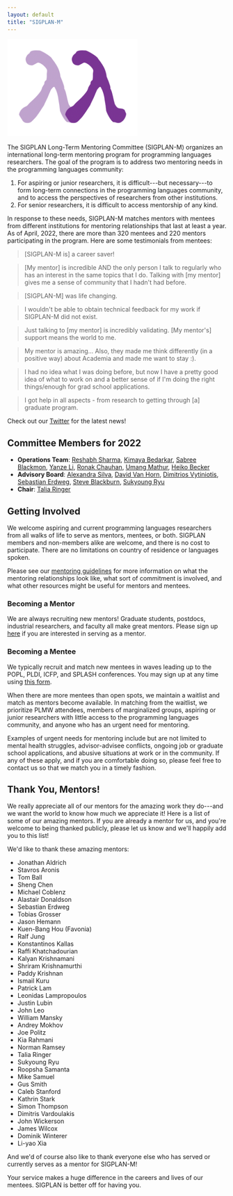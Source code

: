 ```yaml
---
layout: default
title: "SIGPLAN-M"
---
```


<img src="/images/sigplan-m-logo.png" width="300" alt="The SIGPLAN-M logo: two lambdas holding hands in the shape of the letter M.">

The SIGPLAN Long-Term Mentoring Committee (SIGPLAN-M) organizes an international long-term mentoring program for programming languages researchers.
The goal of the program is to address two mentoring needs in the programming languages community:

1. For aspiring or junior researchers, it is difficult---but necessary---to form long-term connections in the programming languages community,
and to access the perspectives of researchers from other institutions.
2. For senior researchers, it is difficult to access mentorship of any kind.

In response to these needs, SIGPLAN-M matches mentors with mentees from different institutions
for mentoring relationships that last at least a year.
As of April, 2022, there are more than 320 mentees and 220 mentors participating in the program.
Here are some testimonials from mentees:

> [SIGPLAN-M is] a career saver!

> [My mentor] is incredible AND the only person I talk to regularly who has an interest in the same topics that I do. Talking with [my mentor] gives me a sense of community that I hadn't had before.
 
> [SIGPLAN-M] was life changing.

> I wouldn't be able to obtain technical feedback for my work if SIGPLAN-M did not exist.
 
> Just talking to [my mentor] is incredibly validating. [My mentor's] support means the world to me.
 
> My mentor is amazing... Also, they made me think differently (in a positive way) about Academia and made me want to stay :).
 
> I had no idea what I was doing before, but now I have a pretty good idea of what to work on and a better sense of if I'm doing the right things/enough for grad school applications.
 
> I got help in all aspects - from research to getting through [a] graduate program.

Check out our [Twitter](https://twitter.com/SigplanM) for the latest news!

## Committee Members for 2022

- **Operations Team**: [Reshabh Sharma](https://www.linkedin.com/in/reshabh/), [Kimaya Bedarkar](https://in.linkedin.com/in/kimaya-bedarkar-694933171), [Sabree Blackmon](https://www.linkedin.com/in/sabree-blackmon), [Yanze Li](https://liyz.pl/), [Ronak Chauhan](https://in.linkedin.com/in/ronchauhan), [Umang Mathur](http://umathur3.web.engr.illinois.edu/), [Heiko Becker](https://people.mpi-sws.org/~hbecker/)
- **Advisory Board**: [Alexandra Silva](https://alexandrasilva.org/), [David Van Horn](https://www.cs.umd.edu/~dvanhorn/), [Dimitrios Vytiniotis](https://dimitriv.github.io/), [Sebastian Erdweg](https://www.pl.informatik.uni-mainz.de/), [Steve Blackburn](http://users.cecs.anu.edu.au/~steveb/), [Sukyoung Ryu](https://plrg.kaist.ac.kr/ryu)
- **Chair**: [Talia Ringer](https://dependenttyp.es/)

## Getting Involved

We welcome aspiring and current programming languages researchers from all walks of life to serve as mentors, mentees, or both.
SIGPLAN members and non-members alike are welcome, and there is no cost to participate.
There are no limitations on country of residence or languages spoken.

Please see our [mentoring guidelines](https://docs.google.com/document/d/1eueaiHjNhhqb3JC3wnNlTRcFquNl7BN1OqBczUBumNU/edit?usp=sharing) for more information
on what the mentoring relationships look like, what sort of commitment is involved, and what other resources might be useful for mentors and mentees.

### Becoming a Mentor

We are always recruiting new mentors!
Graduate students, postdocs, industrial researchers, and faculty all make great mentors.
Please sign up [here](https://docs.google.com/forms/d/e/1FAIpQLSfN6M66lJTfKShaJ_OBhAFDHOZpDnYGixcXzhqn7UG1qcr6qg/viewform) if you are interested in serving as a mentor.

### Becoming a Mentee

We typically recruit and match new mentees in waves leading up to the POPL, PLDI, ICFP, and SPLASH conferences.
You may sign up at any time using [this form](https://docs.google.com/forms/d/e/1FAIpQLSegCRALo-2R9bBv_8c0NKeIytO90TWvQtbVcNOD7Ch8edaubw/viewform).

When there are more mentees than open spots, we maintain a waitlist and match as mentors become available.
In matching from the waitlist, we prioritize PLMW attendees, members of marginalized groups,
aspiring or junior researchers with little access to the programming languages community, and anyone who has an urgent need for mentoring.

Examples of urgent needs for mentoring include but are not limited to
mental health struggles, advisor-advisee conflicts, ongoing job or graduate school applications, and abusive situations at work or in the community.
If any of these apply, and if you are comfortable doing so, please feel free to contact us so that we match you in a timely fashion.

## Thank You, Mentors!

We really appreciate all of our mentors for the amazing work they do---and we want the world to know how much we appreciate it!
Here is a list of some of our amazing mentors. If you are already a mentor for us, and you're welcome to being thanked publicly,
please let us know and we'll happily add you to this list!

We'd like to thank these amazing mentors:
- Jonathan Aldrich
- Stavros Aronis
- Tom Ball
- Sheng Chen
- Michael Coblenz
- Alastair Donaldson
- Sebastian Erdweg
- Tobias Grosser
- Jason Hemann
- Kuen-Bang Hou (Favonia) 
- Ralf Jung
- Konstantinos Kallas
- Raffi Khatchadourian
- Kalyan Krishnamani
- Shriram Krishnamurthi
- Paddy Krishnan
- Ismail Kuru
- Patrick Lam
- Leonidas Lampropoulos
- Justin Lubin
- John Leo
- William Mansky
- Andrey Mokhov
- Joe Politz
- Kia Rahmani
- Norman Ramsey
- Talia Ringer
- Sukyoung Ryu
- Roopsha Samanta
- Mike Samuel
- Gus Smith
- Caleb Stanford
- Kathrin Stark
- Simon Thompson
- Dimitris Vardoulakis
- John Wickerson
- James Wilcox
- Dominik Winterer
- Li-yao Xia

And we'd of course also like to thank everyone else who has served or currently serves as a mentor for SIGPLAN-M!

Your service makes a huge difference in the careers and lives of our mentees. SIGPLAN is better off for having you.
